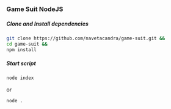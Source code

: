 ### Game Suit NodeJS


##### Clone and Install dependencies
```bash
git clone https://github.com/navetacandra/game-suit.git &&
cd game-suit &&
npm install
```

##### Start script
```bash
node index
```
or
```bash
node .
```
